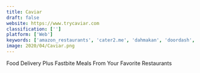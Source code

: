 ```yaml
---
title: Caviar
draft: false 
website: https://www.trycaviar.com
classification: ['']
platform: ['Web']
keywords: ['amazon_restaurants', 'cater2.me', 'dahmakan', 'doordash', 'eat24', 'fooda', 'foodpanda_for_business', 'grubhub', 'levelup', 'peach', 'platterz', 'purbis', 'swiggy', 'tapingo', 'uber_eats', 'zomato']
image: 2020/04/Caviar.png
---
```

Food Delivery Plus Fastbite Meals From Your Favorite Restaurants